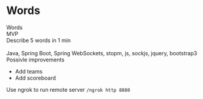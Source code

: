 # Words
Words \
MVP \
Describe 5 words in 1 min \
\
Java, Spring Boot, Spring WebSockets, stopm, js, sockjs, jquery, bootstrap3 \
Possivle improvements
* Add teams
* Add scoreboard

Use ngrok to run remote server
```/ngrok http 8080```
